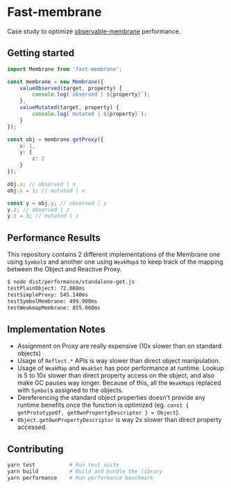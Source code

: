 # Fast-membrane

Case study to optimize [observable-membrane](https://github.com/salesforce/observable-membrane) performance.

## Getting started

```js
import Membrane from 'fast-membrane';

const membrane = new Membrane({
    valueObserved(target, property) {
        console.log(`observed | ${property}`);
    },
    valueMutated(target, property) {
        console.log(`mutated | ${property}`);
    }
});

const obj = membrane.getProxy({
    x: 1,
    y: {
        z: 2
    }
});

obj.x; // observed | x
obj.x = 1; // mutated | x

const y = obj.y; // observed | y
y.z; // observed | z
y.z = 3; // mutated | z
```

## Performance Results

This repository contains 2 different implementations of the Membrane one using `Symbol`s and another one using `WeakMap`s to keep track of the mapping between the Object and Reactive Proxy.

```sh
$ node dist/performance/standalone-get.js
testPlainObject: 72.088ms
testSimpleProxy: 545.140ms
testSymbolMembrane: 499.900ms
testWeakmapMembrane: 855.060ms
```

## Implementation Notes

* Assignment on Proxy are really expensive (10x slower than on standard objects)
* Usage of `Reflect.*` APIs is way slower than direct object manipulation.
* Usage of `WeakMap` and `WeakSet` has poor performance at runtime. Lookup is 5 to 10x slower than direct property access on the object, and also make GC pauses way longer. Because of this, all the `WeakMap`s replaced with `Symbol`s assigned to the objects.
* Dereferencing the standard object properties doesn't provide any runtime benefits once the function is optimized (eg. `const { getPrototypeOf, getOwnPropertyDescriptor } = Object`).
* `Object.getOwnPropertyDescriptor` is way 2x slower than direct property accessed.

## Contributing

```sh
yarn test           # Run test suite
yarn build          # Build and bundle the library
yarn performance    # Run performance benchmark
```
